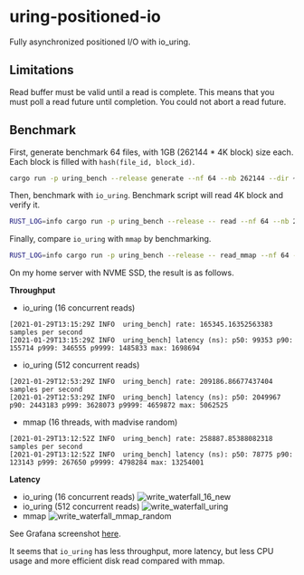 # uring-positioned-io

Fully asynchronized positioned I/O with io_uring.

## Limitations

Read buffer must be valid until a read is complete. This means that you must
poll a read future until completion. You could not abort a read future.

## Benchmark

First, generate benchmark 64 files, with 1GB (262144 * 4K block) size each. Each block is filled
with `hash(file_id, block_id)`.

```bash
cargo run -p uring_bench --release generate --nf 64 --nb 262144 --dir ~/Work/uring_bench
```

Then, benchmark with `io_uring`. Benchmark script will read 4K block and verify it.

```bash
RUST_LOG=info cargo run -p uring_bench --release -- read --nf 64 --nb 262144 --dir ~/Work/uring_bench --duration 60 --con 512 --ql 512
```

Finally, compare `io_uring` with `mmap` by benchmarking.

```bash
RUST_LOG=info cargo run -p uring_bench --release -- read_mmap --nf 64 --nb 262144 --dir ~/Work/uring_bench --duration 60 --threads 16
```

On my home server with NVME SSD, the result is as follows.

**Throughput**

* io_uring (16 concurrent reads)
```
[2021-01-29T13:15:29Z INFO  uring_bench] rate: 165345.16352563383 samples per second
[2021-01-29T13:15:29Z INFO  uring_bench] latency (ns): p50: 99353 p90: 155714 p999: 346555 p9999: 1485833 max: 1698694
```
* io_uring (512 concurrent reads)
```
[2021-01-29T12:53:29Z INFO  uring_bench] rate: 209186.86677437404 samples per second
[2021-01-29T12:53:29Z INFO  uring_bench] latency (ns): p50: 2049967 p90: 2443183 p999: 3628073 p9999: 4659872 max: 5062525
```
* mmap (16 threads, with madvise random)
```
[2021-01-29T13:12:52Z INFO  uring_bench] rate: 258887.85388082318 samples per second
[2021-01-29T13:12:52Z INFO  uring_bench] latency (ns): p50: 78775 p90: 123143 p999: 267650 p9999: 4798284 max: 13254001
```

**Latency**

* io_uring (16 concurrent reads)
  ![write_waterfall_16_new](https://user-images.githubusercontent.com/4198311/106279470-6d574c00-6277-11eb-87aa-b988e2bfed4f.png)
* io_uring (512 concurrent reads)
  ![write_waterfall_uring](https://user-images.githubusercontent.com/4198311/106277572-53683a00-6274-11eb-9e3e-91d119b6e663.png)
* mmap
  ![write_waterfall_mmap_random](https://user-images.githubusercontent.com/4198311/106279197-03d73d80-6277-11eb-8d17-b06da04c2c3a.png)

See Grafana screenshot [here](https://github.com/skyzh/uring-positioned-io/issues/2).

It seems that `io_uring` has less throughput, more latency, but less CPU usage and more efficient disk read compared with mmap.
